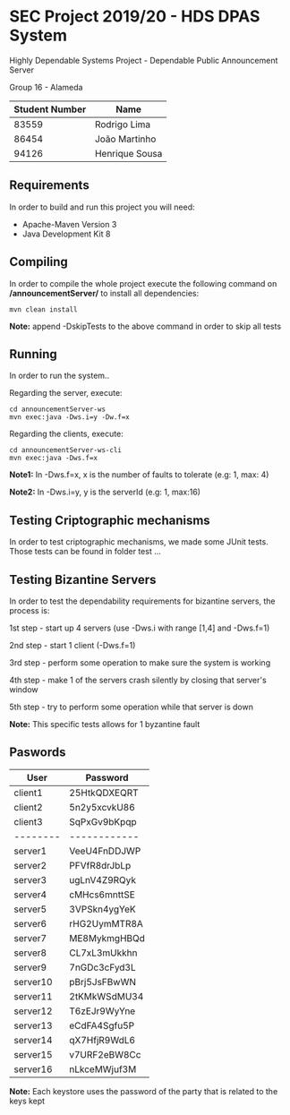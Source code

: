 # SEC Project 2019/20 - HDS DPAS System 

Highly Dependable Systems Project - Dependable Public Announcement Server

Group 16 - Alameda

Student Number | Name
------------- | -------------
83559 | Rodrigo Lima
86454 | João Martinho
94126 | Henrique Sousa

## Requirements
In order to build and run this project you will need:
* Apache-Maven Version 3
* Java Development Kit 8

## Compiling
In order to compile the whole project execute the following command on **/announcementServer/** to install all dependencies:

    mvn clean install
    
**Note:** append -DskipTests to the above command in order to skip all tests 

## Running
In order to run the system..
    
Regarding the server, execute:

    cd announcementServer-ws
    mvn exec:java -Dws.i=y -Dw.f=x
    
Regarding the clients, execute:

    cd announcementServer-ws-cli
    mvn exec:java -Dws.f=x
    
**Note1:** In -Dws.f=x, x is the number of faults to tolerate (e.g: 1, max: 4)

**Note2:** In -Dws.i=y, y is the serverId (e.g: 1, max:16)

## Testing Criptographic mechanisms
In order to test criptographic mechanisms, we made some JUnit tests.
Those tests can be found in folder test ...

## Testing Bizantine Servers
In order to test the dependability requirements for bizantine servers, the process is:

1st step - start up 4 servers (use -Dws.i with range [1,4] and -Dws.f=1)

2nd step - start 1 client (-Dws.f=1)

3rd step - perform some operation to make sure the system is working

4th step - make 1 of the servers crash silently by closing that server's window

5th step - try to perform some operation while that server is down

**Note:** This specific tests allows for 1 byzantine fault

## Paswords

User | Password
-------- | --------
client1 | 25HtkQDXEQRT
client2 | 5n2y5xcvkU86
client3 | SqPxGv9bKpqp
--------| ------------ 
server1  | VeeU4FnDDJWP
server2  | PFVfR8drJbLp
server3  | ugLnV4Z9RQyk
server4  | cMHcs6mnttSE
server5  | 3VPSkn4ygYeK
server6  | rHG2UymMTR8A
server7  | ME8MykmgHBQd
server8  | CL7xL3mUkkhn
server9  | 7nGDc3cFyd3L
server10 | pBrj5JsFBwWN
server11 | 2tKMkWSdMU34
server12 | T6zEJr9WyYne
server13 | eCdFA4Sgfu5P
server14 | qX7HfjR9WdL6
server15 | v7URF2eBW8Cc
server16 | nLkceMWjuf3M

**Note:** Each keystore uses the password of the party that is related to the keys kept

